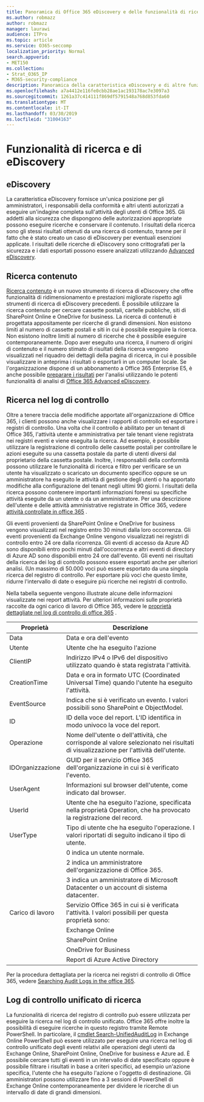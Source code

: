 ```yaml
---
title: Panoramica di Office 365 eDiscovery e delle funzionalità di ricerca
ms.author: robmazz
author: robmazz
manager: laurawi
audience: ITPro
ms.topic: article
ms.service: O365-seccomp
localization_priority: Normal
search.appverid:
- MET150
ms.collection:
- Strat_O365_IP
- M365-security-compliance
description: Panoramica della caratteristica eDiscovery e di altre funzionalità di ricerca di Office 365 per l'utilizzo e la trasparenza di controllo.
ms.openlocfilehash: a7a4412e116fe0cbb28ae1ac193178ac7e3097a3
ms.sourcegitcommit: 1261a37c414111f869df5791548a768d853fda60
ms.translationtype: MT
ms.contentlocale: it-IT
ms.lasthandoff: 03/30/2019
ms.locfileid: "31004163"
---
```

# <a name="ediscovery-and-search-features"></a>Funzionalità di ricerca e di eDiscovery 

## <a name="ediscovery"></a>eDiscovery
La caratteristica eDiscovery fornisce un'unica posizione per gli amministratori, i responsabili della conformità e altri utenti autorizzati a eseguire un'indagine completa sull'attività degli utenti di Office 365. Gli addetti alla sicurezza che dispongono delle autorizzazioni appropriate possono eseguire ricerche e conservare il contenuto. I risultati della ricerca sono gli stessi risultati ottenuti da una ricerca di contenuto, tranne per il fatto che è stato creato un caso di eDiscovery per eventuali esenzioni applicate. I risultati delle ricerche di eDiscovery sono crittografati per la sicurezza e i dati esportati possono essere analizzati utilizzando [Advanced eDiscovery](https://support.office.com/article/office-365-advanced-ediscovery-fd53438a-a760-45f6-9df4-861b50161ae4).

## <a name="content-search"></a>Ricerca contenuto
[Ricerca contenuto](https://support.office.com/article/Run-a-Content-Search-in-the-Office-365-Security-Compliance-Center-61852fd9-fe8a-4880-a339-cb19ed3bff4a) è un nuovo strumento di ricerca di eDiscovery che offre funzionalità di ridimensionamento e prestazioni migliorate rispetto agli strumenti di ricerca di eDiscovery precedenti. È possibile utilizzare la ricerca contenuto per cercare cassette postali, cartelle pubbliche, siti di SharePoint Online e OneDrive for business. La ricerca di contenuti è progettata appositamente per ricerche di grandi dimensioni. Non esistono limiti al numero di cassette postali e siti in cui è possibile eseguire la ricerca. Non esistono inoltre limiti al numero di ricerche che è possibile eseguire contemporaneamente. Dopo aver eseguito una ricerca, il numero di origini di contenuto e il numero stimato di risultati della ricerca vengono visualizzati nel riquadro dei dettagli della pagina di ricerca, in cui è possibile visualizzare in anteprima i risultati o esportarli in un computer locale. Se l'organizzazione dispone di un abbonamento a Office 365 Enterprise E5, è anche possibile [preparare i risultati](https://support.office.com/article/Run-a-Content-Search-in-the-Office-365-Security-Compliance-Center-61852fd9-fe8a-4880-a339-cb19ed3bff4a#prepare) per l'analisi utilizzando le potenti funzionalità di analisi di [Office 365 Advanced eDiscovery](http://go.microsoft.com/fwlink/p/?LinkID=620116).

## <a name="audit-log-search"></a>Ricerca nel log di controllo
Oltre a tenere traccia delle modifiche apportate all'organizzazione di Office 365, i clienti possono anche visualizzare i rapporti di controllo ed esportare i registri di controllo. Una volta che il controllo è abilitato per un tenant di Office 365, l'attività utente e amministrativa per tale tenant viene registrata nei registri eventi e viene eseguita la ricerca. Ad esempio, è possibile utilizzare la registrazione di controllo delle cassette postali per controllare le azioni eseguite su una cassetta postale da parte di utenti diversi dal proprietario della cassetta postale. Inoltre, i responsabili della conformità possono utilizzare le funzionalità di ricerca e filtro per verificare se un utente ha visualizzato o scaricato un documento specifico oppure se un amministratore ha eseguito le attività di gestione degli utenti o ha apportato modifiche alla configurazione del tenant negli ultimi 90 giorni. I risultati della ricerca possono contenere importanti informazioni forensi su specifiche attività eseguite da un utente o da un amministratore. Per una descrizione dell'utente e delle attività amministrative registrate in Office 365, vedere [attività controllate in office 365](https://support.office.com/article/Search-the-audit-log-in-the-Office-365-Security-Compliance-Center-0d4d0f35-390b-4518-800e-0c7ec95e946c#auditlogevents) .

Gli eventi provenienti da SharePoint Online e OneDrive for business vengono visualizzati nel registro entro 30 minuti dalla loro occorrenza. Gli eventi provenienti da Exchange Online vengono visualizzati nei registri di controllo entro 24 ore dalla ricorrenza. Gli eventi di accesso da Azure AD sono disponibili entro pochi minuti dall'occorrenza e altri eventi di directory di Azure AD sono disponibili entro 24 ore dall'evento. Gli eventi nei risultati della ricerca dei log di controllo possono essere esportati anche per ulteriori analisi. (Un massimo di 50.000 voci può essere esportato da una singola ricerca del registro di controllo. Per esportare più voci che questo limite, ridurre l'intervallo di date o eseguire più ricerche nei registri di controllo.

Nella tabella seguente vengono illustrate alcune delle informazioni visualizzate nei report attività. Per ulteriori informazioni sulle proprietà raccolte da ogni carico di lavoro di Office 365, vedere le [proprietà dettagliate nel log di controllo di office 365](https://support.office.com/article/detailed-properties-in-the-office-365-audit-log-ce004100-9e7f-443e-942b-9b04098fcfc3
) .

| Proprietà | Descrizione |
|----------------|----------------------------------------------------------------------------------------------------------------------|
| Data | Data e ora dell'evento |
| Utente | Utente che ha eseguito l'azione |
| ClientIP | Indirizzo IPv4 o IPv6 del dispositivo utilizzato quando è stata registrata l'attività. |
| CreationTime | Data e ora in formato UTC (Coordinated Universal Time) quando l'utente ha eseguito l'attività. |
| EventSource | Indica che si è verificato un evento. I valori possibili sono SharePoint e ObjectModel. |
| ID | ID della voce del report. L'ID identifica in modo univoco la voce del report. |
| Operazione | Nome dell'utente o dell'attività, che corrisponde al valore selezionato nei risultati di visualizzazione per l'attività dell'utente. |
| IDOrganizzazione | GUID per il servizio Office 365 dell'organizzazione in cui si è verificato l'evento. |
| UserAgent | Informazioni sul browser dell'utente, come indicato dal browser. |
| UserId | Utente che ha eseguito l'azione, specificata nella proprietà Operation, che ha provocato la registrazione del record. |
| UserType | Tipo di utente che ha eseguito l'operazione. I valori riportati di seguito indicano il tipo di utente. |
|  | 0 indica un utente normale. |
|  | 2 indica un amministratore dell'organizzazione di Office 365. |
|  | 3 indica un amministratore di Microsoft Datacenter o un account di sistema datacenter. |
| Carico di lavoro | Servizio Office 365 in cui si è verificata l'attività. I valori possibili per questa proprietà sono: |
|  | Exchange Online |
|  | SharePoint Online |
|  | OneDrive for Business |
|  | Report di Azure Active Directory |


Per la procedura dettagliata per la ricerca nei registri di controllo di Office 365, vedere [Searching Audit Logs in the office 365](https://support.office.com/article/Search-the-audit-log-in-the-Office-365-Security-Compliance-Center-0d4d0f35-390b-4518-800e-0c7ec95e946c).

## <a name="search-unified-audit-log"></a>Log di controllo unificato di ricerca
La funzionalità di ricerca del registro di controllo può essere utilizzata per eseguire la ricerca nel log di controllo unificato. Office 365 offre inoltre la possibilità di eseguire ricerche in questo registro tramite Remote PowerShell. In particolare, il [cmdlet Search-UnifiedAuditLog](https://docs.microsoft.com/powershell/module/exchange/policy-and-compliance-audit/Search-UnifiedAuditLog?view=exchange-ps) in Exchange Online PowerShell può essere utilizzato per eseguire una ricerca nel log di controllo unificato degli eventi relativi alle operazioni degli utenti da Exchange Online, SharePoint Online, OneDrive for business e Azure ad. È possibile cercare tutti gli eventi in un intervallo di date specificato oppure è possibile filtrare i risultati in base a criteri specifici, ad esempio un'azione specifica, l'utente che ha eseguito l'azione o l'oggetto di destinazione. Gli amministratori possono utilizzare fino a 3 sessioni di PowerShell di Exchange Online contemporaneamente per dividere le ricerche di un intervallo di date di grandi dimensioni.
